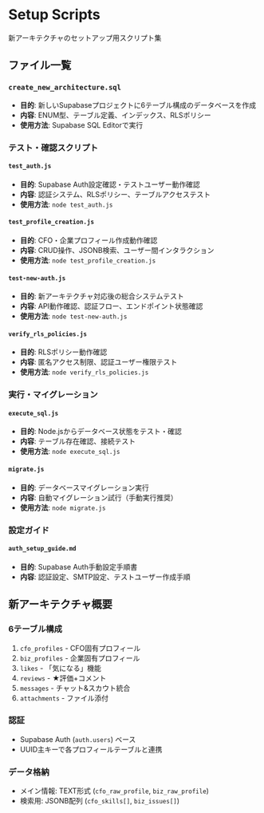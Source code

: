 # Setup Scripts

新アーキテクチャのセットアップ用スクリプト集

## ファイル一覧

### `create_new_architecture.sql`
- **目的**: 新しいSupabaseプロジェクトに6テーブル構成のデータベースを作成
- **内容**: ENUM型、テーブル定義、インデックス、RLSポリシー
- **使用方法**: Supabase SQL Editorで実行

### テスト・確認スクリプト

#### `test_auth.js`
- **目的**: Supabase Auth設定確認・テストユーザー動作確認
- **内容**: 認証システム、RLSポリシー、テーブルアクセステスト
- **使用方法**: `node test_auth.js`

#### `test_profile_creation.js`
- **目的**: CFO・企業プロフィール作成動作確認
- **内容**: CRUD操作、JSONB検索、ユーザー間インタラクション
- **使用方法**: `node test_profile_creation.js`

#### `test-new-auth.js`
- **目的**: 新アーキテクチャ対応後の総合システムテスト
- **内容**: API動作確認、認証フロー、エンドポイント状態確認
- **使用方法**: `node test-new-auth.js`

#### `verify_rls_policies.js`
- **目的**: RLSポリシー動作確認
- **内容**: 匿名アクセス制限、認証ユーザー権限テスト
- **使用方法**: `node verify_rls_policies.js`

### 実行・マイグレーション

#### `execute_sql.js` 
- **目的**: Node.jsからデータベース状態をテスト・確認
- **内容**: テーブル存在確認、接続テスト
- **使用方法**: `node execute_sql.js`

#### `migrate.js`
- **目的**: データベースマイグレーション実行
- **内容**: 自動マイグレーション試行（手動実行推奨）
- **使用方法**: `node migrate.js`

### 設定ガイド

#### `auth_setup_guide.md`
- **目的**: Supabase Auth手動設定手順書
- **内容**: 認証設定、SMTP設定、テストユーザー作成手順

## 新アーキテクチャ概要

### 6テーブル構成
1. `cfo_profiles` - CFO固有プロフィール
2. `biz_profiles` - 企業固有プロフィール  
3. `likes` - 「気になる」機能
4. `reviews` - ★評価+コメント
5. `messages` - チャット&スカウト統合
6. `attachments` - ファイル添付

### 認証
- Supabase Auth (`auth.users`) ベース
- UUID主キーで各プロフィールテーブルと連携

### データ格納
- メイン情報: TEXT形式 (`cfo_raw_profile`, `biz_raw_profile`)
- 検索用: JSONB配列 (`cfo_skills[]`, `biz_issues[]`)